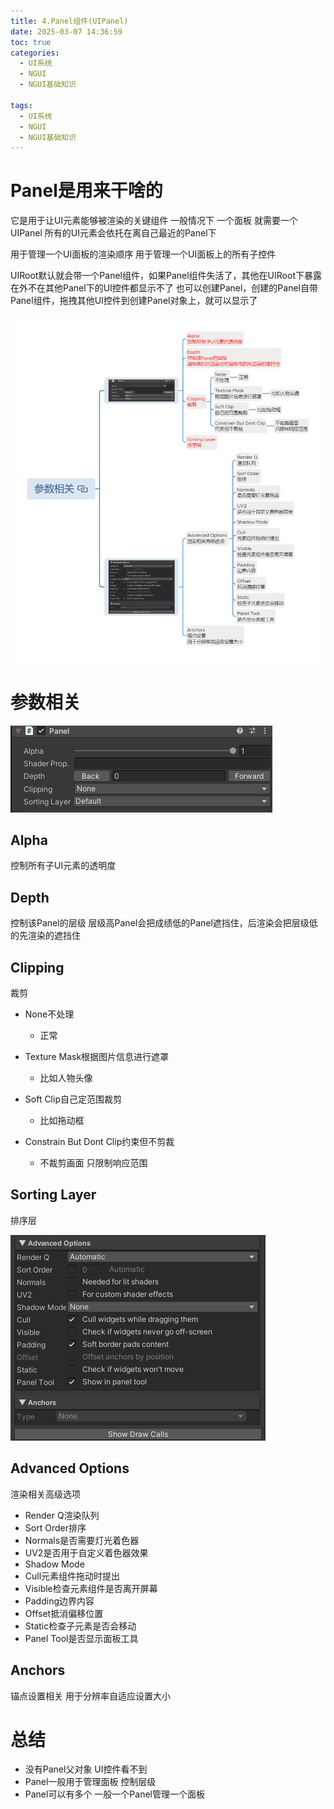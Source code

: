 ```yaml
---
title: 4.Panel组件(UIPanel)
date: 2025-03-07 14:36:59
toc: true
categories:
  - UI系统
  - NGUI
  - NGUI基础知识

tags:
  - UI系统
  - NGUI
  - NGUI基础知识
---
```


# Panel是用来干啥的
它是用于让UI元素能够被渲染的关键组件
一般情况下 一个面板 就需要一个UIPanel
所有的UI元素会依托在离自己最近的Panel下

用于管理一个UI面板的渲染顺序
用于管理一个UI面板上的所有子控件

UIRoot默认就会带一个Panel组件，如果Panel组件失活了，其他在UIRoot下暴露在外不在其他Panel下的UI控件都显示不了
也可以创建Panel，创建的Panel自带Panel组件，拖拽其他UI控件到创建Panel对象上，就可以显示了

![](4.Panel组件(UIPanel)/Panel参数相关.png)
# 参数相关

![](4.Panel组件(UIPanel)/file-20250307164724001.png)

## Alpha
控制所有子UI元素的透明度

## Depth
控制该Panel的层级
层级高Panel会把成绩低的Panel遮挡住，后渲染会把层级低的先渲染的遮挡住

## Clipping
裁剪
- None不处理
  - 正常

- Texture Mask根据图片信息进行遮罩 
  - 比如人物头像

- Soft Clip自己定范围裁剪
  - 比如拖动框

- Constrain But Dont Clip约束但不剪裁
  - 不裁剪画面
    只限制响应范围

## Sorting Layer
排序层

![](4.Panel组件(UIPanel)/file-20250307164730316.png)

## Advanced Options
渲染相关高级选项
- Render Q渲染队列
- Sort Order排序
- Normals是否需要灯光着色器
- UV2是否用于自定义着色器效果
- Shadow Mode
- Cull元素组件拖动时提出
- Visible检查元素组件是否离开屏幕
- Padding边界内容
- Offset抵消偏移位置
- Static检查子元素是否会移动
- Panel Tool是否显示面板工具

## Anchors
锚点设置相关
用于分辨率自适应设置大小

# 总结
- 没有Panel父对象 UI控件看不到
- Panel一般用于管理面板 控制层级
- Panel可以有多个 一般一个Panel管理一个面板